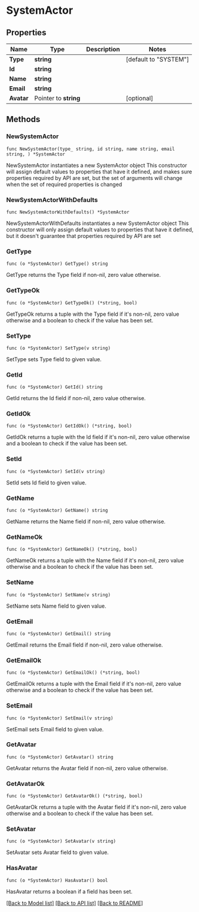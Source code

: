 # SystemActor

## Properties

Name | Type | Description | Notes
------------ | ------------- | ------------- | -------------
**Type** | **string** |  | [default to "SYSTEM"]
**Id** | **string** |  | 
**Name** | **string** |  | 
**Email** | **string** |  | 
**Avatar** | Pointer to **string** |  | [optional] 

## Methods

### NewSystemActor

`func NewSystemActor(type_ string, id string, name string, email string, ) *SystemActor`

NewSystemActor instantiates a new SystemActor object
This constructor will assign default values to properties that have it defined,
and makes sure properties required by API are set, but the set of arguments
will change when the set of required properties is changed

### NewSystemActorWithDefaults

`func NewSystemActorWithDefaults() *SystemActor`

NewSystemActorWithDefaults instantiates a new SystemActor object
This constructor will only assign default values to properties that have it defined,
but it doesn't guarantee that properties required by API are set

### GetType

`func (o *SystemActor) GetType() string`

GetType returns the Type field if non-nil, zero value otherwise.

### GetTypeOk

`func (o *SystemActor) GetTypeOk() (*string, bool)`

GetTypeOk returns a tuple with the Type field if it's non-nil, zero value otherwise
and a boolean to check if the value has been set.

### SetType

`func (o *SystemActor) SetType(v string)`

SetType sets Type field to given value.


### GetId

`func (o *SystemActor) GetId() string`

GetId returns the Id field if non-nil, zero value otherwise.

### GetIdOk

`func (o *SystemActor) GetIdOk() (*string, bool)`

GetIdOk returns a tuple with the Id field if it's non-nil, zero value otherwise
and a boolean to check if the value has been set.

### SetId

`func (o *SystemActor) SetId(v string)`

SetId sets Id field to given value.


### GetName

`func (o *SystemActor) GetName() string`

GetName returns the Name field if non-nil, zero value otherwise.

### GetNameOk

`func (o *SystemActor) GetNameOk() (*string, bool)`

GetNameOk returns a tuple with the Name field if it's non-nil, zero value otherwise
and a boolean to check if the value has been set.

### SetName

`func (o *SystemActor) SetName(v string)`

SetName sets Name field to given value.


### GetEmail

`func (o *SystemActor) GetEmail() string`

GetEmail returns the Email field if non-nil, zero value otherwise.

### GetEmailOk

`func (o *SystemActor) GetEmailOk() (*string, bool)`

GetEmailOk returns a tuple with the Email field if it's non-nil, zero value otherwise
and a boolean to check if the value has been set.

### SetEmail

`func (o *SystemActor) SetEmail(v string)`

SetEmail sets Email field to given value.


### GetAvatar

`func (o *SystemActor) GetAvatar() string`

GetAvatar returns the Avatar field if non-nil, zero value otherwise.

### GetAvatarOk

`func (o *SystemActor) GetAvatarOk() (*string, bool)`

GetAvatarOk returns a tuple with the Avatar field if it's non-nil, zero value otherwise
and a boolean to check if the value has been set.

### SetAvatar

`func (o *SystemActor) SetAvatar(v string)`

SetAvatar sets Avatar field to given value.

### HasAvatar

`func (o *SystemActor) HasAvatar() bool`

HasAvatar returns a boolean if a field has been set.


[[Back to Model list]](../README.md#documentation-for-models) [[Back to API list]](../README.md#documentation-for-api-endpoints) [[Back to README]](../README.md)


